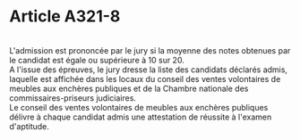 # Article A321-8

<p><br/>L'admission est prononcée par le jury si la moyenne des notes obtenues par le candidat est égale ou supérieure à 10 sur 20.<br/> A l'issue des épreuves, le jury dresse la liste des candidats déclarés admis, laquelle est affichée dans les locaux du conseil des ventes volontaires de meubles aux enchères publiques et de la Chambre nationale des commissaires-priseurs judiciaires.<br/> Le conseil des ventes volontaires de meubles aux enchères publiques délivre à chaque candidat admis une attestation de réussite à l'examen d'aptitude.</p>
